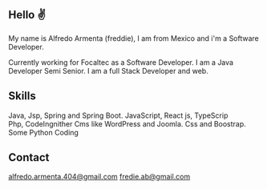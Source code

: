 ## Hello  :v:

My name is Alfredo Armenta (freddie), I am from Mexico and i'm a Software Developer.

Currently working for Focaltec as a Software Developer.
I am a Java Developer Semi Senior.
I am a full Stack Developer and web.

## Skills

Java, Jsp, Spring and Spring Boot.
JavaScript, React js,
TypeScrip   
Php, CodeIngnither 
Cms like WordPress and Joomla.
Css and Boostrap.
Some Python Coding


## Contact

alfredo.armenta.404@gmail.com
fredie.ab@gmail.com 
